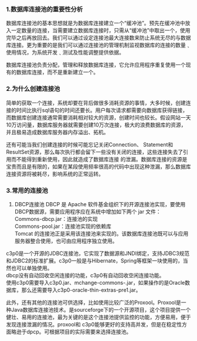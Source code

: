 ### 1.数据库连接池的重要性分析
数据库连接池的基本思想就是为数据库连接建立一个“缓冲池”。预先在缓冲池中放入一定数量的连接，当需要建立数据库连接时，只需从“缓冲池”中取出一个，使用完毕之后再放回去。我们可以通过设定连接池最大连接数来防止系统无尽的与数据库连接。更为重要的是我们可以通过连接池的管理机制监视数据库的连接的数量﹑使用情况，为系统开发﹑测试及性能调整提供依据。

数据库连接池负责分配，管理和释放数据库连接，它允许应用程序重复使用一个现有的数据库连接，而不是重新建立一个。

### 2.为什么创建连接池
简单的获取一个连接，系统却要在背后做很多消耗资源的事情，大多时候，创建连接的时间比执行sql语句的时间还要长。用户每次请求都需要向数据库获得链接，而数据库创建连接通常需要消耗相对较大的资源，创建时间也较长。假设网站一天10万访问量，数据库服务器就需要创建10万次连接，极大的浪费数据库的资源，并且极易造成数据库服务器内存溢出、拓机。

还有可能当我们创建连接的时候可能忘记关闭Connection、 Statement和ResultSet资源，那么每次执行都会留下一些没有关闭的连接，这些连接失去了引用而不能得到重新使用，因此就造成了数据库连接 的泄漏。数据库连接的资源是宝贵而且是有限的，如果在某段使用频率很高的代码中出现这种泄漏，那么数据库连接资源将被耗尽，影响系统的正常运转。

### 3.常用的连接池
1. DBCP连接池
DBCP 是 Apache 软件基金组织下的开源连接池实现，要使用DBCP数据源，需要应用程序应在系统中增加如下两个 jar 文件：</br>
Commons-dbcp.jar：连接池的实现</br>
Commons-pool.jar：连接池实现的依赖库</br>
Tomcat 的连接池正是采用该连接池来实现的。该数据库连接池既可以与应用服务器整合使用，也可由应用程序独立使用。</br>

c3p0是一个开源的JDBC连接池，它实现了数据源和JNDI绑定，支持JDBC3规范和JDBC2的标准扩展。c3p0一般是与Hibernate，Spring等框架一块使用的，当然也可以单独使用。</br>
dbcp没有自动回收空闲连接的功能，c3p0有自动回收空闲连接功能。</br>
使用c3p0需要导入c3p0.jar、mchange-commons-.jar，如果操作的是Oracle数据库，那么还需要导入c3p0-oracle-thin-extras-pre1.jar。</br>

此外，还有其他的连接池可供选择，比如使用比较广泛的Proxool。Proxool是一种Java数据库连接池技术。是sourceforge下的一个开源项目，这个项目提供一个健壮、易用的连接池，最为关键的是这个连接池提供监控的功能，方便易用，便于发现连接泄漏的情况。proxool和 c3p0能够更好的支持高并发，但是在稳定性方面略逊于dpcp。可根据项目的实际需要来选择连接池。
